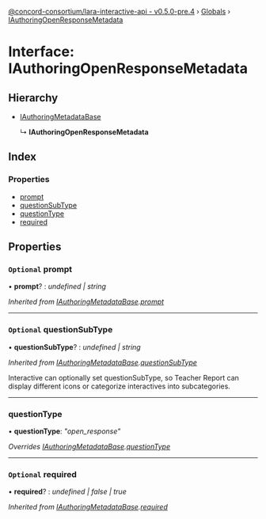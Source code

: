 [@concord-consortium/lara-interactive-api - v0.5.0-pre.4](../README.md) › [Globals](../globals.md) › [IAuthoringOpenResponseMetadata](iauthoringopenresponsemetadata.md)

# Interface: IAuthoringOpenResponseMetadata

## Hierarchy

* [IAuthoringMetadataBase](iauthoringmetadatabase.md)

  ↳ **IAuthoringOpenResponseMetadata**

## Index

### Properties

* [prompt](iauthoringopenresponsemetadata.md#optional-prompt)
* [questionSubType](iauthoringopenresponsemetadata.md#optional-questionsubtype)
* [questionType](iauthoringopenresponsemetadata.md#questiontype)
* [required](iauthoringopenresponsemetadata.md#optional-required)

## Properties

### `Optional` prompt

• **prompt**? : *undefined | string*

*Inherited from [IAuthoringMetadataBase](iauthoringmetadatabase.md).[prompt](iauthoringmetadatabase.md#optional-prompt)*

___

### `Optional` questionSubType

• **questionSubType**? : *undefined | string*

*Inherited from [IAuthoringMetadataBase](iauthoringmetadatabase.md).[questionSubType](iauthoringmetadatabase.md#optional-questionsubtype)*

Interactive can optionally set questionSubType, so Teacher Report can display different icons
or categorize interactives into subcategories.

___

###  questionType

• **questionType**: *"open_response"*

*Overrides [IAuthoringMetadataBase](iauthoringmetadatabase.md).[questionType](iauthoringmetadatabase.md#questiontype)*

___

### `Optional` required

• **required**? : *undefined | false | true*

*Inherited from [IAuthoringMetadataBase](iauthoringmetadatabase.md).[required](iauthoringmetadatabase.md#optional-required)*
